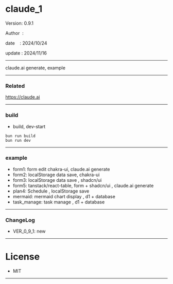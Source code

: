 ﻿# claude_1

 Version: 0.9.1

 Author  :
 
 date    : 2024/10/24

 update : 2024/11/16

***

claude.ai generate, example

***
### Related

https://claude.ai

***
### build

* build, dev-start

```
bun run build
bun run dev
```

***
### example

* form1: form edit chakra-ui, claude.ai generate
* form2: localStorage data save, chakra-ui
* form3: localStorage  data save , shadcn/ui
* form5: tanstack/react-table, form + shadcn/ui , claude.ai generate
* plan4: Schedule , localStorage save
* mermaid: mermaid chart display , d1 + database
* task_manage: task manage , d1 + database

***
### ChangeLog

* VER_0_9_1: new

*** 
# License

* MIT

***

